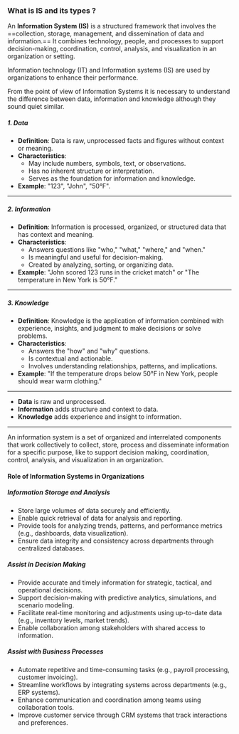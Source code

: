 ### What is IS and its types ?

An **Information System (IS)** is a structured framework that involves the ==collection, storage, management, and dissemination of data and information.== It combines technology, people, and processes to support decision-making, coordination, control, analysis, and visualization in an organization or setting.

Information technology (IT) and Information systems (IS) are used by organizations to enhance their performance.

From the point of view of Information Systems it is necessary to understand the difference between data, information and knowledge although they sound quiet similar.

##### **1. Data**

- **Definition**: Data is raw, unprocessed facts and figures without context or meaning.
- **Characteristics**:
    - May include numbers, symbols, text, or observations.
    - Has no inherent structure or interpretation.
    - Serves as the foundation for information and knowledge.
- **Example**: "123", "John", "50°F".

---
##### **2. Information**

- **Definition**: Information is processed, organized, or structured data that has context and meaning.
- **Characteristics**:
    - Answers questions like "who," "what," "where," and "when."
    - Is meaningful and useful for decision-making.
    - Created by analyzing, sorting, or organizing data.
- **Example**: "John scored 123 runs in the cricket match" or "The temperature in New York is 50°F."

---

##### **3. Knowledge**

- **Definition**: Knowledge is the application of information combined with experience, insights, and judgment to make decisions or solve problems.
- **Characteristics**:
    - Answers the "how" and "why" questions.
    - Is contextual and actionable.
    - Involves understanding relationships, patterns, and implications.
- **Example**: "If the temperature drops below 50°F in New York, people should wear warm clothing."

---
- **Data** is raw and unprocessed.
- **Information** adds structure and context to data.
- **Knowledge** adds experience and insight to information.
---


An information system is a set of organized and interrelated components that work collectively to collect, store, process and disseminate information for a specific purpose, like to support decision making, coordination, control, analysis, and visualization in an organization.

#### Role of Information Systems in Organizations

##### Information Storage and Analysis
- Store large volumes of data securely and efficiently.
- Enable quick retrieval of data for analysis and reporting.
- Provide tools for analyzing trends, patterns, and performance metrics (e.g., dashboards, data visualization).
- Ensure data integrity and consistency across departments through centralized databases.

 ##### **Assist in Decision Making**
 - Provide accurate and timely information for strategic, tactical, and operational decisions.
- Support decision-making with predictive analytics, simulations, and scenario modeling.
- Facilitate real-time monitoring and adjustments using up-to-date data (e.g., inventory levels, market trends).
- Enable collaboration among stakeholders with shared access to information.

 ##### **Assist with Business Processes**
- Automate repetitive and time-consuming tasks (e.g., payroll processing, customer invoicing).
- Streamline workflows by integrating systems across departments (e.g., ERP systems).
- Enhance communication and coordination among teams using collaboration tools.
- Improve customer service through CRM systems that track interactions and preferences.
